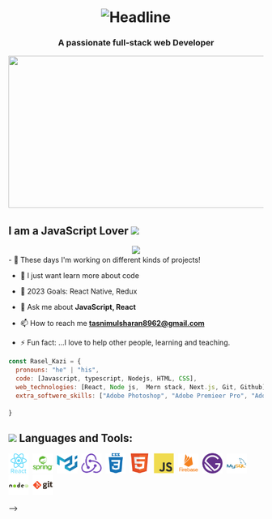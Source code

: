 <h1 align=center>
    <img src="https://readme-typing-svg.herokuapp.com?font=Poppins&size=32&duration=3500&color=C9D1D1FF&center=true&width=600&lines=Hello+There!;I'm+Tasnimul+Alam;Full+Stack+Developer" alt="Headline" />
</h1>
<h3 align="center">A passionate full-stack web Developer</h3>

<div align="center">
  <img src="https://media.giphy.com/media/dWesBcTLavkZuG35MI/giphy.gif" width="600" height="300"/>
</div>


## I am a JavaScript Lover <img src="https://media.giphy.com/media/WUlplcMpOCEmTGBtBW/giphy.gif" width="30">
<div id="header" align="center">
  <img src="https://media.giphy.com/media/M9gbBd9nbDrOTu1Mqx/giphy.gif"width="100"/>
</div>
- 🔭 These days I'm working on different kinds of projects!

- 🌱 I just want learn more about code

<!-- - 👨‍💻 All of my projects are available at [https://github.com/RaselKazi?tab=repositories](https://github.com/RaselKazi?tab=repositories) -->

- 🎯 2023 Goals: React Native, Redux

- 💬 Ask me about **JavaScript, React**

- 📫 How to reach me **tasnimulsharan8962@gmail.com**

- ⚡ Fun fact: ...I love to help other people, learning and teaching.

<!-- <a href="https://github.com/RaselKazi" target="_blank">
    <img alt="GitHub followers" src="https://img.shields.io/github/followers/RaselKazi?label=Github&style=flat">
  </a>
  <a href="https://github.com/RaselKazi" target="_blank">
    <img src="https://komarev.com/ghpvc/?username=RaselKazi&label=Profile%20views&color=0e75b6&style=flat" alt="devsahinur" />
  </a>  -->
<!-- 
## <img src="https://media.giphy.com/media/5WJ6SOKeNKrSzblU4R/giphy.gif" width="25"> Connect with Me<img align="center" src="https://github.com/rajput2107/rajput2107/blob/master/Assets/Handshake.gif" height="33px" />
 -->

<!-- [![Facebook](https://img.shields.io/badge/Facebook-1877F2?style=for-the-badge&logo=facebook&logoColor=white)](https://www.facebook.com/profile.php?id=100074320713056)
[![Instagram](https://img.shields.io/badge/Instagram-E4405F?style=for-the-badge&logo=instagram&logoColor=white)](https://www.instagram.com/raselkazi.jsx/)
[![Twitter](https://img.shields.io/badge/Twitter-1DA1F2?style=for-the-badge&logo=twitter&logoColor=white)](https://twitter.com/RaselKa02390483)
[![Github](https://img.shields.io/badge/GitHub-100000?style=for-the-badge&logo=github&logoColor=white)](https://github.com/RaselKazi)
[![Linkedin](https://img.shields.io/badge/LinkedIn-0077B5?style=for-the-badge&logo=linkedin&logoColor=white)](https://www.linkedin.com/in/rasel-kazi/)
[![Mail](https://img.shields.io/badge/Gmail-D14836?style=for-the-badge&logo=gmail&logoColor=white)](mailto:raselkazi080@gmail.com)
[![Discord](https://img.shields.io/badge/Discord-7289DA?style=for-the-badge&logo=discord&logoColor=white)](https://discord.com/)
 -->
<!-- 
<img src="https://media.giphy.com/media/LnQjpWaON8nhr21vNW/giphy.gif" width="60"> <em><b>I love connecting with different people</b> so if you want to say <b>hi, I'll be happy to meet you more!</b> 😊</em>

<!-- ### <img src="https://media.giphy.com/media/VgCDAzcKvsR6OM0uWg/giphy.gif" width="50"> A little more about me...   -->
```javascript
const Rasel_Kazi = {
  pronouns: "he" | "his",
  code: [Javascript, typescript, Nodejs, HTML, CSS],
  web_technologies: [React, Node js,  Mern stack, Next.js, Git, Github],
  extra_softwere_skills: ["Adobe Photoshop", "Adobe Premieer Pro", "Adobe Illustrator"],
  
}
```
## <img src="https://media.giphy.com/media/1ynCEtlgMPAeNAqdnu/giphy.gif" width="25"> Languages and Tools:

<div>
  <img src="https://github.com/devicons/devicon/blob/master/icons/react/react-original-wordmark.svg" title="React" alt="React" width="40" height="40"/>&nbsp;
  <img src="https://github.com/devicons/devicon/blob/master/icons/spring/spring-original-wordmark.svg" title="Spring" alt="Spring" width="40" height="40"/>&nbsp;
  <img src="https://github.com/devicons/devicon/blob/master/icons/materialui/materialui-original.svg" title="Material UI" alt="Material UI" width="40" height="40"/>&nbsp;
  <img src="https://github.com/devicons/devicon/blob/master/icons/redux/redux-original.svg" title="Redux" alt="Redux " width="40" height="40"/>&nbsp;
  <img src="https://github.com/devicons/devicon/blob/master/icons/css3/css3-plain-wordmark.svg"  title="CSS3" alt="CSS" width="40" height="40"/>&nbsp;
  <img src="https://github.com/devicons/devicon/blob/master/icons/html5/html5-original.svg" title="HTML5" alt="HTML" width="40" height="40"/>&nbsp;
  <img src="https://github.com/devicons/devicon/blob/master/icons/javascript/javascript-original.svg" title="JavaScript" alt="JavaScript" width="40" height="40"/>&nbsp;
  <img src="https://github.com/devicons/devicon/blob/master/icons/firebase/firebase-plain-wordmark.svg" title="Firebase" alt="Firebase" width="40" height="40"/>&nbsp;
  <img src="https://github.com/devicons/devicon/blob/master/icons/gatsby/gatsby-original.svg" title="Gatsby"  alt="Gatsby" width="40" height="40"/>&nbsp;
  <img src="https://github.com/devicons/devicon/blob/master/icons/mysql/mysql-original-wordmark.svg" title="MySQL"  alt="MySQL" width="40" height="40"/>&nbsp;
  <img src="https://github.com/devicons/devicon/blob/master/icons/nodejs/nodejs-original-wordmark.svg" title="NodeJS" alt="NodeJS" width="40" height="40"/>&nbsp;
  <img src="https://github.com/devicons/devicon/blob/master/icons/git/git-original-wordmark.svg" title="Git" **alt="Git" width="40" height="40"/>
</div>

<!-- This is repo start dasbord  -->



<!-- <p>&nbsp;<img align="center" src="https://github-readme-stats.vercel.app/api?username=RaselKazi&show_icons=true&locale=en&theme=radical" alt="RaselKazi" /></p>

<p><img align="center" src="https://github-readme-streak-stats.herokuapp.com/?user=RaselKazi&theme=radical" alt="RaselKazi" /></p>


[website]: https://racelkaziportfolio.web.app/ -->
 -->

